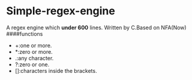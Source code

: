 # Simple-regex-engine
A regex engine which **under 600** lines. Written by C.Based on NFA(Now)
####functions
* +:one or more.
* *:zero or more.
* .:any character.
* ?:zero or one.
* []:characters inside the brackets.
